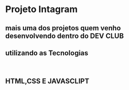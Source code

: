 <h1>Projeto Intagram</h1>

<h2> mais uma dos projetos quem venho desenvolvendo dentro do DEV CLUB</h2>
<h2> utilizando as Tecnologias</h2><br>
<h2>HTML,CSS E JAVASCLIPT</h2>
